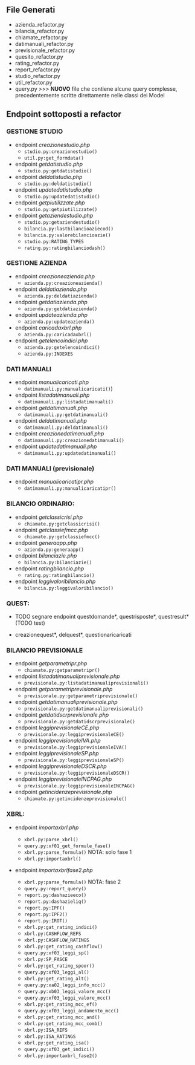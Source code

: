 ## File Generati
- azienda_refactor.py
- bilancia_refactor.py
- chiamate_refactor.py
- datimanuali_refactor.py
- previsionale_refactor.py
- quesito_refactor.py
- rating_refactor.py
- report_refactor.py
- studio_refactor.py
- util_refactor.py
- query.py >>> __NUOVO__ file che contiene alcune query complesse, precedentemente scritte direttamente nelle classi dei Model


## Endpoint sottoposti a refactor

### GESTIONE STUDIO
- endpoint _creazionestudio.php_
	- `studio.py:creazionestudio()`
	- `util.py:get_formdata()`
- endpoint _getdatistudio.php_
	- `studio.py:getdatistudio()`
- endpoint _deldatistudio.php_
	- `studio.py:deldatistudio()`
- endpoint _updatedatistudio.php_
	- `studio.py:updatedatistudio()`
- endpoint _getpiutilizzate.php_ 
	- `studio.py:getpiutilizzate()`
- endpoint _getaziendestudio.php_
	- `studio.py:getaziendestudio()`
	- `bilancia.py:lastbilancioaziecod()`
	- `bilancia.py:valorebilancioazie()`
	- `studio.py:RATING_TYPES`
	- `rating.py:ratingbilanciodash()`


### GESTIONE AZIENDA
- endpoint _creazioneazienda.php_
	- `azienda.py:creazioneazienda()`
- endpoint _deldatiazienda.php_
	- `azienda.py:deldatiazienda()`
- endpoint _getdatiazienda.php_
	- `azienda.py:getdatiazienda()`
- endpoint _updateazienda.php_
	- `azienda.py:updateazienda()`
- endpoint _caricadaxbrl.php_
	- `azienda.py:caricadaxbrl()`
- endpoint _getelencoindici.php_
	- `azienda.py:getelencoindici()`
	- `azienda.py:INDEXES`


### DATI MANUALI
- endpoint _manualicaricati.php_
	- `datimanuali.py:manualicaricati()`)
- endpoint _listadatimanuali.php_
	- `datimanuali.py:listadatimanuali()`
- endpoint _getdatimanuali.php_ 
	- `datimanuali.py:getdatimanuali()`
- endpoint _deldatimanuali.php_
	- `datimanuali.py:deldatimanuali()`
- endpoint _creazionedatimanuali.php_
	- `datimanuali.py:creazionedatimanuali()`
- endpoint _updatedatimanuali.php_
	- `datimanuali.py:updatedatimanuali()`


### DATI MANUALI (previsionale)
- endpoint _manualicaricatipr.php_
	- `datimanuali.py:manualicaricatipr()`


### BILANCIO ORDINARIO:
- endpoint _getclassicrisi.php_
	- `chiamate.py:getclassicrisi()`
- endpoint _getclassiefmcc.php_
	- `chiamate.py:getclassiefmcc()`
- endpoint _generaapp.php_
	- `azienda.py:generaapp()`
- endpoint _bilanciazie.php_
	- `bilancia.py:bilanciazie()`
- endpoint _ratingbilancio.php_
	- `rating.py:ratingbilancio()`
- endpoint _leggivaloribilancio.php_
	- `bilancia.py:leggivaloribilancio()`


### QUEST:
- TODO segnare endpoint questdomande*, questrisposte*, questresult*  (TODO test)

- creazionequest*, delquest*, questionaricaricati


### BILANCIO PREVISIONALE
- endpoint _getparametripr.php_
	- `chiamate.py:getparametripr()`
- endpoint _listadatimanualiprevisionale.php_
	- `previsionale.py:listadatimanualiprevisionali()`
- endpoint _getparametriprevisionale.php_
	- `previsionale.py:getparametriprevisionale()`
- endpoint _getdatimanualiprevisionale.php_
	- `previsionale.py:getdatimanualiprevisionali()`
- endpoint _getdatidscrprevisionale.php_
	- `previsionale.py:getdatidscrprevisionale()`
- endpoint _leggiprevisionaleCE.php_
	- `previsionale.py:leggiprevisionaleCE()`
- endpoint _leggiprevisionaleIVA.php_
	- `previsionale.py:leggiprevisionaleIVA()`
- endpoint _leggiprevisionaleSP.php_
	- `previsionale.py:leggiprevisionaleSP()`
- endpoint _leggiprevisionaleDSCR.php_
	- `previsionale.py:leggiprevisionaleDSCR()`
- endpoint _leggiprevisionaleINCPAG.php_
	- `previsionale.py:leggiprevisionaleINCPAG()`
- endpoint _getincidenzeprevisionale.php_
	- `chiamate.py:getincidenzeprevisionale()`


### XBRL:
- endpoint _importaxbrl.php_
	- `xbrl.py:parse_xbrl()`
	- `query.py:xf01_get_formule_fase()`
	- `xbrl.py:parse_formula()` NOTA: solo fase 1
	- `xbrl.py:importaxbrl()`

- endpoint _importaxbrlfase2.php_
	- `xbrl.py:parse_formula()` NOTA: fase 2
	- `query.py:report_query()`
	- `report.py:dashazieeco()`
	- `report.py:dashazieliq()`
	- `report.py:IPF()`
	- `report.py:IPF2()`
	- `report.py:IROT()`
	- `xbrl.py:gat_rating_indici()`
	- `xbrl.py:CASHFLOW_REFS`
	- `xbrl.py:CASHFLOW_RATINGS`
	- `xbrl.py:get_rating_cashflow()`
	- `query.py:xf03_leggi_sp()`
	- `xbrl.py:SP_FASCE`
	- `xbrl.py:get_rating_spoor()`
	- `query.py:xf03_leggi_al()`
	- `xbrl.py:get_rating_alt()`
	- `query.py:xa02_leggi_info_mcc()`
	- `query.py:xb03_leggi_valore_mcc()`
	- `query.py:xf03_leggi_valore_mcc()`
	- `xbrl.py:get_rating_mcc_ef()`
	- `query.py:xf03_leggi_andamento_mcc()`
	- `xbrl.py:get_rating_mcc_and()`
	- `xbrl.py:get_rating_mcc_comb()`
	- `xbrl.py:ISA_REFS`
	- `xbrl.py:ISA_RATINGS`
	- `xbrl.py:get_rating_isa()`
	- `query.py:xf03_get_indici()`
	- `xbrl.py:importaxbrl_fase2()`
